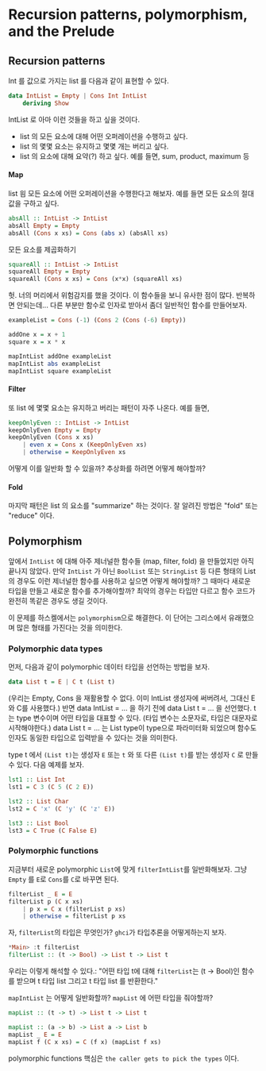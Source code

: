 # Recursion patterns, polymorphism, and the Prelude

## Recursion patterns
Int 를 값으로 가지는 list 를 다음과 같이 표현할 수 있다.
```haskell
data IntList = Empty | Cons Int IntList
	deriving Show
```

IntList 로 아마 이런 것들을 하고 싶을 것이다.
- list 의 모든 요소에 대해 어떤 오퍼레이션을 수행하고 싶다.
- list 의 몇몇 요소는 유지하고 몇몇 개는 버리고 싶다.
- list 의 요소에 대해 요약(?) 하고 싶다. 예를 들면, sum, product, maximum 등

#### Map
list 읨 모든 요소에 어떤 오퍼레이션을 수행한다고 해보자. 예를 들면 모든 요소의 절대값을 구하고 싶다.

```haskell
absAll :: IntList -> IntList
absAll Empty = Empty
absAll (Cons x xs) = Cons (abs x) (absAll xs)
```

모든 요소를 제곱화하기

```haskell
squareAll :: IntList -> IntList
squareAll Empty = Empty
squareAll (Cons x xs) = Cons (x*x) (squareAll xs)
```

헛. 너의 머리에서 위험감지를 했을 것이다. 이 함수들을 보니 유사한 점이 많다. 반복하면 안되는데... 다른 부분만 함수로 인자로 받아서 좀더 일반적인 함수를 만들어보자.

```haskell
exampleList = Cons (-1) (Cons 2 (Cons (-6) Empty))

addOne x = x + 1
square x = x * x

mapIntList addOne exampleList
mapIntList abs exampleList
mapIntList square exampleList
```

#### Filter
또 list 에 몇몇 요소는 유지하고 버리는 패턴이 자주 나온다. 예를 들면,

```haskell
keepOnlyEven :: IntList -> IntList
keepOnlyEven Empty = Empty
keepOnlyEven (Cons x xs)
	| even x = Cons x (KeepOnlyEven xs)
	| otherwise = KeepOnlyEven xs
```

어떻게 이를 일반화 할 수 있을까? 추상화를 하려면 어떻게 해야할까?

#### Fold
마지막 패턴은 list 의 요소를 "summarize" 하는 것이다. 잘 알려진 방법은 "fold" 또는 "reduce" 이다.

## Polymorphism
앞에서 `IntList` 에 대해 아주 제너널한 함수들 (map, filter, fold) 을 만들었지만 아직 끝나지 않았다. 만약 `IntList` 가 아닌 `BoolList` 또는 `StringList` 등 다른 형태의 List 의 경우도 이런 제너널한 함수를 사용하고 싶으면 어떻게 해야할까? 그 때마다 새로운 타입을 만들고 새로운 함수를 추가해야할까? 최약의 경우는 타입만 다르고 함수 코드가 완전히 똑같은 경우도 생길 것이다.

이 문제를 하스켈에서는 `polymorphism`으로 해결한다. 이 단어는 그리스에서 유래했으며 많은 형태를 가진다는 것을 의미한다.

### Polymorphic data types
먼저, 다음과 같이 polymorphic 데이터 타입을 선언하는 방법을 보자.

```haskell
data List t = E | C t (List t)
```

(우리는 Empty, Cons 을 재활용할 수 없다. 이미 IntList 생성자에 써버려서, 그대신 E와 C를 사용했다.) 반면 data IntList = ... 을 하기 전에 data List t = ... 을 선언했다. t 는 type 변수이며 어떤 타입을 대표할 수 있다. (타입 변수는 소문자로, 타입은 대문자로 시작해야한다.) data List t = ... 는 List type이 type으로 파라미터화 되었으며 함수도 인자도 동일한 타입으로 입력받을 수 있다는 것을 의미한다.

type t 에서 `(List t)`는 생성자 `E` 또는 `t` 와 또 다른 `(List t)`를 받는 생성자 `C` 로 만들 수 있다. 다음 예제를 보자.

```haskell
lst1 :: List Int
lst1 = C 3 (C 5 (C 2 E))

lst2 :: List Char
lst2 = C 'x' (C 'y' (C 'z' E))

lst3 :: List Bool
lst3 = C True (C False E)
```

### Polymorphic functions
지금부터 새로운 polymorphic `List`에 맞게 `filterIntList`를 일반화해보자. 그냥 `Empty` 를 `E`로 `Cons`를 `C`로 바꾸면 된다.

```haskell
filterList _ E = E
filterList p (C x xs)
	| p x = C x (filterList p xs)
	| otherwise = filterList p xs
```

자, `filterList`의 타입은 무엇인가? `ghci`가 타입추론을 어떻게하는지 보자.

```haskell
*Main> :t filterList
filterList :: (t -> Bool) -> List t -> List t
```

우리는 이렇게 해석할 수 있다.: "어떤 타입 t에 대해 `filterList`는 (t -> Bool)인 함수를 받으며 t 타입 list 그리고 t 타입 list 를 반환한다."

`mapIntList` 는 어떻게 일반화할까? `mapList` 에 어떤 타입을 줘야할까?

```haskell
mapList :: (t -> t) -> List t -> List t
```

```haskell
mapList :: (a -> b) -> List a -> List b
mapList _ E = E
mapList f (C x xs) = C (f x) (mapList f xs)
```

polymorphic functions 핵심은 `the caller gets to pick the types` 이다.